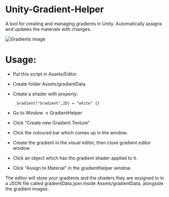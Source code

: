 # Unity-Gradient-Helper
A tool for creating and managing gradients in Unity. Automatically assigns and updates the materials with changes. 

![Gradients image](https://i.imgur.com/3wy0pMe.png)

# Usage:

- Put this script in Assets/Editor

- Create folder Assets/gradientData

- Create a shader with property:

```
	_Gradient("Gradient",2D) = "white" {}
```

- Go to Window -> GradientHelper

- Click "Create new Gradient Texture"

- Click the coloured bar which comes up in the window.

- Create the gradient in the visual editor, then close gradient editor window.

- Click an object which has the gradient shader applied to it.

- Click "Assign to Material" in the gradientHelper window. 

The editor will store your gradients and the shaders they are assigned to in a JSON file called gradientData.json inside Assets/gradientData, alongside the gradient images. 
